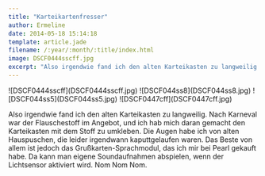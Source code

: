 ```yaml
---
title: "Karteikartenfresser"
author: Ermeline
date: 2014-05-18 15:14:18
template: article.jade
filename: /:year/:month/:title/index.html
image: DSCF0444sscff.jpg
excerpt: "Also irgendwie fand ich den alten Karteikasten zu langweilig."
---
```


<div id='slides' class='slideshow'>
![DSCF0444sscff](DSCF0444sscff.jpg)
![DSCF044ss8](DSCF044ss8.jpg)
![DSCF044ss5](DSCF044ss5.jpg)
![DSCF0447cff](DSCF0447cff.jpg)
</div>

Also irgendwie fand ich den alten Karteikasten zu langweilig. Nach
Karneval war der Flauschestoff im Angebot, und ich hab mich daran
gemacht den Karteikasten mit dem Stoff zu umkleben. Die Augen habe ich
von alten Hauspuschen, die leider irgendwann kaputtgelaufen waren. Das
Beste von allem ist jedoch das Grußkarten-Sprachmodul, das ich mir bei
Pearl gekauft habe. Da kann man eigene Soundaufnahmen abspielen, wenn
der Lichtsensor aktiviert wird. Nom Nom Nom.  
